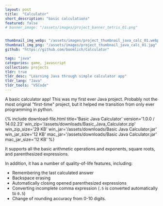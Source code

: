 ```yaml
---
layout: post
title:  "Calculator"
short_description: "basic calculations"
featured: false
# banner_image: "/assets/images/project_banner_tetris_01.png"


thumbnail_img_webp: "/assets/images/project_thumbnail_java_calc_01.webp"
thumbnail_img_png: "/assets/images/project_thumbnail_java_calc_01.jpg"
github: "https://github.com/boomlich/Calculator"

tags: "java"
categories: game, javascript
collection: projects
tldr: true
tldr_desc: "Learning Java through simple calculator app"
tldr_lang: "Java"
tldr_tools: "VSCode"
---
```


A basic calculator app! This was my first ever Java project. Probably not the most original "first-time" project, but it helped me transition from only ever programming in python.

{% include download-file.html
    title='Basic Java Calculator' version='1.0.0 / 14.02.23'
    win_zip='/assets/downloads/Basic_Java_Calculator.zip' win_zip_size='29 KB'
    win_jar='/assets/downloads/Basic Java Calculator.jar' win_jar_size='12 KB'
    mac_jar='/assets/downloads/Basic Java Calculator.jar' mac_jar_size='12 KB'
%}

It supports all the basic arithmetic operations and exponents, square roots, and parenthesized expressions.

In addition, it has a number of quality-of-life features, including:

* Remembering the last calculated answer
* Backspace erasing
* Automatically closing opened parenthesized expressions
* Converting incomplete comma expression (`.5` is converted automatically to `0.5`)
* Change of rounding accuracy from 0-10 digits.
